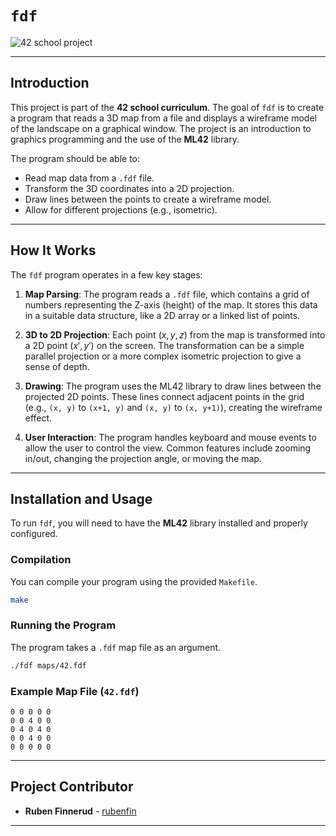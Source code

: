 # `fdf`

![42 school project](https://img.shields.io/badge/42-Project-4285F4?style=for-the-badge&logo=42)

---

## Introduction

This project is part of the **42 school curriculum**. The goal of `fdf` is to create a program that reads a 3D map from a file and displays a wireframe model of the landscape on a graphical window. The project is an introduction to graphics programming and the use of the **ML42** library.

The program should be able to:

-   Read map data from a `.fdf` file.
-   Transform the 3D coordinates into a 2D projection.
-   Draw lines between the points to create a wireframe model.
-   Allow for different projections (e.g., isometric).

---

## How It Works

The `fdf` program operates in a few key stages:

1.  **Map Parsing**: The program reads a `.fdf` file, which contains a grid of numbers representing the Z-axis (height) of the map. It stores this data in a suitable data structure, like a 2D array or a linked list of points.

2.  **3D to 2D Projection**: Each point $(x, y, z)$ from the map is transformed into a 2D point $(x', y')$ on the screen. The transformation can be a simple parallel projection or a more complex isometric projection to give a sense of depth.

3.  **Drawing**: The program uses the ML42 library to draw lines between the projected 2D points. These lines connect adjacent points in the grid (e.g., `(x, y)` to `(x+1, y)` and `(x, y)` to `(x, y+1)`), creating the wireframe effect.

4.  **User Interaction**: The program handles keyboard and mouse events to allow the user to control the view. Common features include zooming in/out, changing the projection angle, or moving the map.

---

## Installation and Usage

To run `fdf`, you will need to have the **ML42** library installed and properly configured.

### Compilation

You can compile your program using the provided `Makefile`.

```bash
make
```

### Running the Program

The program takes a `.fdf` map file as an argument.

```bash
./fdf maps/42.fdf
```

### Example Map File (`42.fdf`)

```
0 0 0 0 0
0 0 4 0 0
0 4 0 4 0
0 0 4 0 0
0 0 0 0 0
```

---

## Project Contributor

-   **Ruben Finnerud** - [rubenfin](https://github.com/rubenfin)

---

